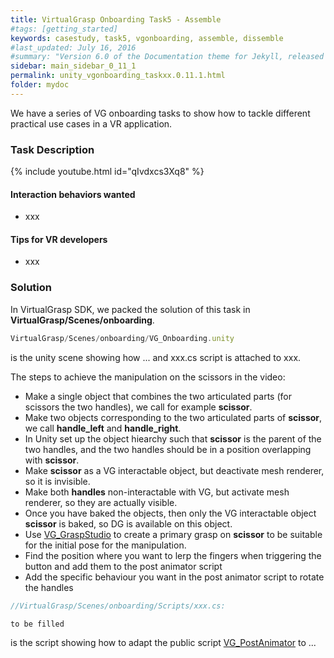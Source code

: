 ```yaml
---
title: VirtualGrasp Onboarding Task5 - Assemble 
#tags: [getting_started]
keywords: casestudy, task5, vgonboarding, assemble, dissemble
#last_updated: July 16, 2016
#summary: "Version 6.0 of the Documentation theme for Jekyll, released July 4, 2016, implements relative links so you can view the files offline or on any server without configuring urls and baseurls. Additionally, you can store pages in subdirectories. Templates for alerts and images are available."
sidebar: main_sidebar_0_11_1
permalink: unity_vgonboarding_taskxx.0.11.1.html
folder: mydoc
---
```


We have a series of VG onboarding tasks to show how to tackle different practical use cases in a VR application.

### Task Description

{% include youtube.html id="qIvdxcs3Xq8" %}

#### Interaction behaviors wanted

* xxx

#### Tips for VR developers

* xxx

### Solution

In VirtualGrasp SDK, we packed the solution of this task in **VirtualGrasp/Scenes/onboarding**.

```js
VirtualGrasp/Scenes/onboarding/VG_Onboarding.unity
````

is the unity scene showing how ...
and xxx.cs script is attached to xxx.

The steps to achieve the manipulation on the scissors in the video:

* Make a single object that combines the two articulated parts (for scissors the two handles), we call for example **scissor**.
* Make two objects corresponding to the two articulated parts of **scissor**, we call **handle_left** and **handle_right**.
* In Unity set up the object hiearchy such that **scissor** is the parent of the two handles, and the two handles should be in a position overlapping with **scissor**.
* Make **scissor** as a VG interactable object, but deactivate mesh renderer, so it is invisible. 
* Make both **handles** non-interactable with VG, but activate mesh renderer, so they are actually visible.
* Once you have baked the objects, then only the VG interactable object **scissor** is baked, so DG is available on this object.
* Use [VG_GraspStudio](unity_component_vggraspstudio.0.11.1.html#grasp-studio) to create a primary grasp on **scissor** to be suitable for the initial pose for the manipulation.
* Find the position where you want to lerp the fingers when triggering the button and add them to the post animator script
* Add the specific behaviour you want in the post animator script to rotate the handles

```js
//VirtualGrasp/Scenes/onboarding/Scripts/xxx.cs:

to be filled
````
is the script showing how to adapt the public script [VG_PostAnimator](unity_component_vgpostanimator.0.11.1.html) to ...


